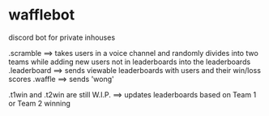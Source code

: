 # wafflebot
discord bot for private inhouses

.scramble ==> takes users in a voice channel and randomly divides into two teams while adding new users not in leaderboards into the leaderboards
.leaderboard ==> sends viewable leaderboards with users and their win/loss scores
.waffle ==> sends 'wong'

.t1win and .t2win are still W.I.P.
==> updates leaderboards based on Team 1 or Team 2 winning
